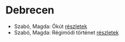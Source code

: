 # Debrecen

- Szabó, Magda: Ókút [részletek](../_details/Szab%C3%B3%2C%20Magda.md#id_1349)
- Szabó, Magda: Régimódi történet [részletek](../_details/Szab%C3%B3%2C%20Magda.md#id_1356)